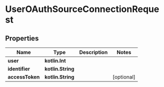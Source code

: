 
# UserOAuthSourceConnectionRequest

## Properties
Name | Type | Description | Notes
------------ | ------------- | ------------- | -------------
**user** | **kotlin.Int** |  | 
**identifier** | **kotlin.String** |  | 
**accessToken** | **kotlin.String** |  |  [optional]



